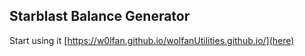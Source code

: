## Starblast Balance Generator

Start using it [https://w0lfan.github.io/wolfanUtilities.github.io/](here)

